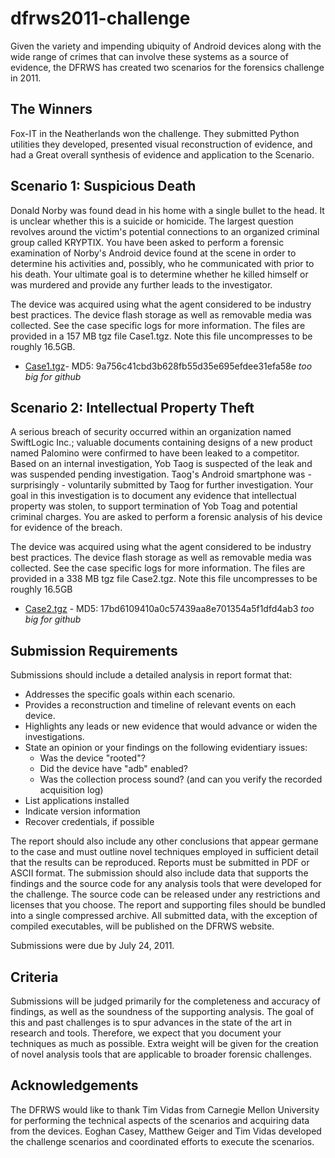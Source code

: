 # dfrws2011-challenge
Given the variety and impending ubiquity of Android devices along with the wide range of crimes that can involve these systems as a source of evidence, the DFRWS has created two scenarios for the forensics challenge in 2011.

## The Winners

Fox-IT in the Neatherlands won the challenge. They submitted Python utilities they developed, presented visual reconstruction of evidence, and had a Great overall synthesis of evidence and application to the Scenario.

## Scenario 1: Suspicious Death

Donald Norby was found dead in his home with a single bullet to the head. It is unclear whether this is a suicide or homicide. The largest question revolves around the victim's potential connections to an organized criminal group called KRYPTIX. You have been asked to perform a forensic examination of Norby's Android device found at the scene in order to determine his activities and, possibly, who he communicated with prior to his death. Your ultimate goal is to determine whether he killed himself or was murdered and provide any further leads to the investigator.

The device was acquired using what the agent considered to be industry best practices. The device flash storage as well as removable media was collected. See the case specific logs for more information. The files are provided in a 157 MB tgz file Case1.tgz. Note this file uncompresses to be roughly 16.5GB.

- [Case1.tgz](http://old.dfrws.org/2011/challenge/Case1.tgz)- MD5: 9a756c41cbd3b628fb55d35e695efdee31efa58e *too big for github*

## Scenario 2: Intellectual Property Theft

A serious breach of security occurred within an organization named SwiftLogic Inc.; valuable documents containing designs of a new product named Palomino were confirmed to have been leaked to a competitor. Based on an internal investigation, Yob Taog is suspected of the leak and was suspended pending investigation. Taog's Android smartphone was - surprisingly - voluntarily submitted by Taog for further investigation. Your goal in this investigation is to document any evidence that intellectual property was stolen, to support termination of Yob Toag and potential criminal charges. You are asked to perform a forensic analysis of his device for evidence of the breach.

The device was acquired using what the agent considered to be industry best practices. The device flash storage as well as removable media was collected. See the case specific logs for more information. The files are provided in a 338 MB tgz file Case2.tgz. Note this file uncompresses to be roughly 16.5GB 

- [Case2.tgz](http://old.dfrws.org/2011/challenge/Case2.tgz) - MD5: 17bd6109410a0c57439aa8e701354a5f1dfd4ab3  *too big for github*

## Submission Requirements
Submissions should include a detailed analysis in report format that:

- Addresses the specific goals within each scenario.
- Provides a reconstruction and timeline of relevant events on each device.
- Highlights any leads or new evidence that would advance or widen the investigations.
- State an opinion or your findings on the following evidentiary issues:
  - Was the device "rooted"?
  - Did the device have "adb" enabled?
  - Was the collection process sound? (and can you verify the recorded acquisition log)
- List applications installed
- Indicate version information
- Recover credentials, if possible

The report should also include any other conclusions that appear germane to the case and must outline novel techniques employed in sufficient detail that the results can be reproduced. Reports must be submitted in PDF or ASCII format. The submission should also include data that supports the findings and the source code for any analysis tools that were developed for the challenge. The source code can be released under any restrictions and licenses that you choose. The report and supporting files should be bundled into a single compressed archive. All submitted data, with the exception of compiled executables, will be published on the DFRWS website.

Submissions were due by July 24, 2011.

## Criteria

Submissions will be judged primarily for the completeness and accuracy of findings, as well as the soundness of the supporting analysis. The goal of this and past challenges is to spur advances in the state of the art in research and tools. Therefore, we expect that you document your techniques as much as possible. Extra weight will be given for the creation of novel analysis tools that are applicable to broader forensic challenges.

## Acknowledgements

The DFRWS would like to thank Tim Vidas from Carnegie Mellon University for performing the technical aspects of the scenarios and acquiring data from the devices. Eoghan Casey, Matthew Geiger and Tim Vidas developed the challenge scenarios and coordinated efforts to execute the scenarios.
